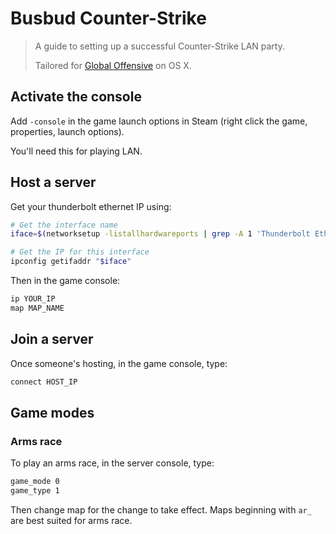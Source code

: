 # Busbud Counter-Strike

> A guide to setting up a successful Counter-Strike LAN party.
>
> Tailored for [Global Offensive][csgo] on OS X.

[csgo]: http://store.steampowered.com/app/730/

## Activate the console

Add `-console` in the game launch options in Steam (right click the
game, properties, launch options).

You'll need this for playing LAN.

## Host a server

Get your thunderbolt ethernet IP using:

```sh
# Get the interface name
iface=$(networksetup -listallhardwareports | grep -A 1 'Thunderbolt Ethernet' | grep Device | cut -d' ' -f2)

# Get the IP for this interface
ipconfig getifaddr "$iface"
```

Then in the game console:

```sh
ip YOUR_IP
map MAP_NAME
```

## Join a server

Once someone's hosting, in the game console, type:

```sh
connect HOST_IP
```

## Game modes

### Arms race

To play an arms race, in the server console, type:

```sh
game_mode 0
game_type 1
```

Then change map for the change to take effect. Maps beginning with `ar_`
are best suited for arms race.
